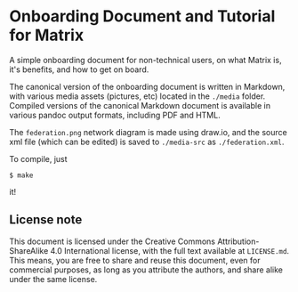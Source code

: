 # Onboarding Document and Tutorial for Matrix
A simple onboarding document for non-technical users, on what Matrix is, it's benefits, and how to get on board.

The canonical version of the onboarding document is written in Markdown, with various media assets (pictures, etc) located in the `./media` folder. Compiled versions of the canonical Markdown document is available in various pandoc output formats, including PDF and HTML.

The `federation.png` network diagram is made using draw.io, and the source xml file (which can be edited) is saved to `./media-src` as `./federation.xml`.

To compile, just

    $ make

it!

## License note
This document is licensed under the Creative Commons Attribution-ShareAlike 4.0 International license, with the full text available at `LICENSE.md`. This means, you are free to share and reuse this document, even for commercial purposes, as long as you attribute the authors, and share alike under the same license.
